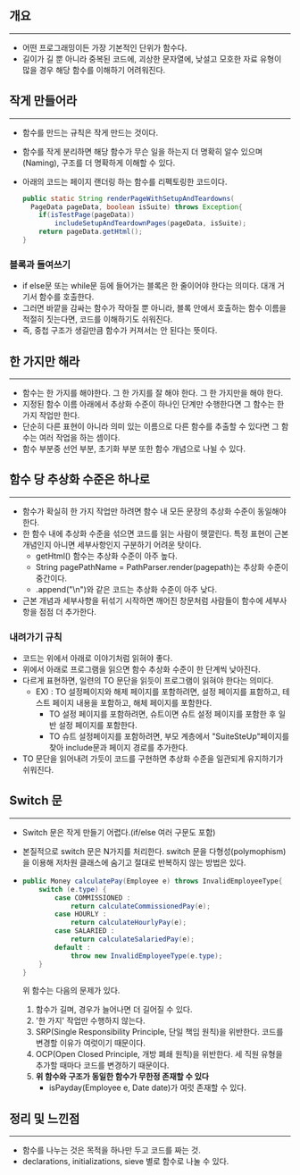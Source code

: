 ## 개요

---

- 어떤 프로그래밍이든 가장 기본적인 단위가 함수다.
- 길이가 길 뿐 아니라 중복된 코드에, 괴상한 문자열에, 낮설고 모호한 자료 유형이 많을 경우 해당 함수를 이해하기 어려워진다.

## 작게 만들어라

---

- 함수를 만드는 규칙은 작게 만드는 것이다.

- 함수를 작게 분리하면 해당 함수가 무슨 일을 하는지 더 명확히 알수 있으며(Naming), 구조를 더 명확하게 이해할 수 있다.

- 아래의 코드는 페이지 랜더링 하는 함수를 리펙토링한 코드이다.

  ```java
  public static String renderPageWithSetupAndTeardowns(
  	PageData pageData, boolean isSuite) throws Exception{
      if(isTestPage(pageData))
          includeSetupAndTeardownPages(pageData, isSuite);
      return pageData.getHtml();
  }
  ```

### 블록과 들여쓰기

- if else문 또는 while문 등에 들어가는 블록은 한 줄이어야 한다는 의미다. 대개 거기서 함수를 호출한다.
- 그러면 바깥을 감싸는 함수가 작아질 뿐 아니라, 블록 안에서 호출하는 함수 이름을 적절히 짓는다면, 코드를 이해하기도 쉬워진다.
- 즉, 중첩 구조가 생길만큼 함수가 커져서는 안 된다는 뜻이다.

## 한 가지만 해라

---

- 함수는 한 가지를 해야한다. 그 한 가지를 잘 해야 한다. 그 한 가지만을 해야 한다.
- 지정된 함수 이름 아래에서 추상화 수준이 하나인 단계만 수행한다면 그 함수는 한 가지 작업만 한다.
- 단순히 다른 표현이 아니라 의미 있는 이름으로 다른 함수를 추출할 수 있다면 그 함수는 여러 작업을 하는 셈이다.
- 함수 부분중 선언 부분, 초기화 부분 또한 함수 개념으로 나뉠 수 있다.

## 함수 당 추상화 수준은 하나로

---

- 함수가 확실히 한 가지 작업만 하려면 함수 내 모든 문장의 추상화 수준이 동일해야 한다.
- 한 함수 내에 추상화 수준을 섞으면 코드를 읽는 사람이 헷깔린다. 특정 표현이 근본 개념인지 아니면 세부사항인지 구분하기 어려운 탓이다.
  - getHtml() 함수는 추상화 수준이 아주 높다.
  - String pagePathName = PathParser.render(pagepath)는 추상화 수준이 중간이다.
  - .append("\n")와 같은 코드는 추상화 수준이 아주 낮다.
- 근본 개념과 세부사항을 뒤섞기 시작하면 깨어진 창문처럼 사람들이 함수에 세부사항을 점점 더 추가한다.

### 내려가기 규칙

- 코드는 위에서 아래로 이야기처럼 읽혀야 좋다.
- 위에서 아래로 프로그램을 읽으면 함수 추상화 수준이 한 단계씩 낮아진다.
- 다르게 표현하면, 일련의 TO 문단을 읽듯이 프로그램이 읽혀야 한다는 의미다.
  - EX) : TO 설정페이지와 해제 페이지를 포함하려면, 설정 페이지를 표함하고, 테스트 페이지 내용을 포함하고, 해체 페이지를 포함한다.
    - TO 설정 페이지를 포함하려면, 슈트이면 슈트 설정 페이지를 포함한 후 일반 설정 페이지를 포함한다.
    - TO 슈트 설정페이지를 포함하려면, 부모 계층에서 "SuiteSteUp"페이지를 찾아 include문과 페이지 경로를 추가한다.
- TO 문단을 읽어내려 가듯이 코드를 구현하면 추상화 수준을 일관되게 유지하기가 쉬워진다.

## Switch 문

---

- Switch 문은 작게 만들기 어렵다.(if/else 여러 구문도 포함)

- 본질적으로 switch 문은 N가지를 처리한다. switch 문을 다형성(polymophism)을 이용해 저차원 클래스에 숨기고 절대로 반복하지 않는 방법은 있다.

- ```java
  public Money calculatePay(Employee e) throws InvalidEmployeeType{
      switch (e.type) {
          case COMMISSIONED :
              return calculateCommissionedPay(e);
          case HOURLY :
              return calculateHourlyPay(e);
          case SALARIED : 
              return calculateSalariedPay(e);
          default :
              throw new InvalidEmployeeType(e.type);
      }
  }
  ```

  위 함수는 다음의 문제가 있다.

  1. 함수가 길며, 경우가 늘어나면 더 길어질 수 있다.
  2. '한 가지' 작업만 수행하지 않는다.
  3. SRP(Single Responsibility Principle, 단일 책임 원칙)을 위반한다. 코드를 변경할 이유가 여럿이기 때문이다.
  4. OCP(Open Closed Principle, 개방 폐쇄 원칙)을 위반한다. 세 직원 유형을 추가할 때마다 코드를 변경하기 때문이다.
  5. **위 함수와 구조가 동일한 함수가 무한정 존재할 수 있다**
     - isPayday(Employee e, Date date)가 여럿 존재할 수 있다.

## 정리 및 느낀점

---

- 함수를 나누는 것은 목적을 하나만 두고 코드를 짜는 것.
- declarations, initializations, sieve 별로 함수로 나눌 수 있다.